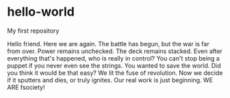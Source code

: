 # hello-world
My first repository

Hello friend. Here we are again. The battle has begun, but the war is far from over. Power remains unchecked. The deck remains stacked. Even after everything that's happened, who is really in control? You can't stop being a puppet if you never even see the strings. You wanted to save the world. Did you think it would be that easy? We lit the fuse of  revolution. Now we decide if it sputters and dies, or truly ignites. Our real work is just beginning. WE ARE fsociety!
